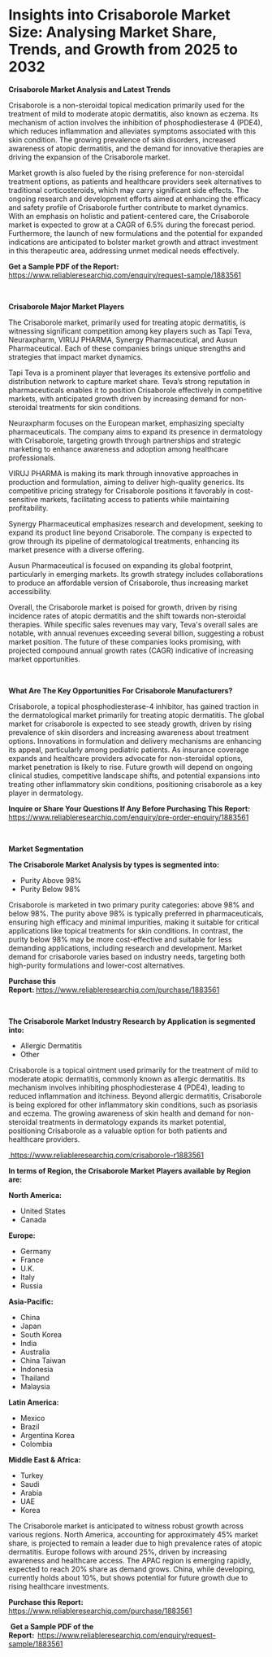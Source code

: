 <p><h1>Insights into Crisaborole Market Size: Analysing Market Share, Trends, and Growth from 2025 to 2032</h1></p><p><strong>Crisaborole Market Analysis and Latest Trends</strong></p>
<p><p>Crisaborole is a non-steroidal topical medication primarily used for the treatment of mild to moderate atopic dermatitis, also known as eczema. Its mechanism of action involves the inhibition of phosphodiesterase 4 (PDE4), which reduces inflammation and alleviates symptoms associated with this skin condition. The growing prevalence of skin disorders, increased awareness of atopic dermatitis, and the demand for innovative therapies are driving the expansion of the Crisaborole market.</p><p>Market growth is also fueled by the rising preference for non-steroidal treatment options, as patients and healthcare providers seek alternatives to traditional corticosteroids, which may carry significant side effects. The ongoing research and development efforts aimed at enhancing the efficacy and safety profile of Crisaborole further contribute to market dynamics. With an emphasis on holistic and patient-centered care, the Crisaborole market is expected to grow at a CAGR of 6.5% during the forecast period. Furthermore, the launch of new formulations and the potential for expanded indications are anticipated to bolster market growth and attract investment in this therapeutic area, addressing unmet medical needs effectively.</p></p>
<p><strong>Get a Sample PDF of the Report:&nbsp;</strong> <a href="https://www.reliableresearchiq.com/enquiry/request-sample/1883561?utm_campaign=3075&utm_medium=2&utm_source=Github&utm_content=ia&utm_term=19042025&utm_id=crisaborole">https://www.reliableresearchiq.com/enquiry/request-sample/1883561</a></p>
<p>&nbsp;</p>
<p><strong>Crisaborole Major Market Players</strong></p>
<p><p>The Crisaborole market, primarily used for treating atopic dermatitis, is witnessing significant competition among key players such as Tapi Teva, Neuraxpharm, VIRUJ PHARMA, Synergy Pharmaceutical, and Ausun Pharmaceutical. Each of these companies brings unique strengths and strategies that impact market dynamics.</p><p>Tapi Teva is a prominent player that leverages its extensive portfolio and distribution network to capture market share. Teva’s strong reputation in pharmaceuticals enables it to position Crisaborole effectively in competitive markets, with anticipated growth driven by increasing demand for non-steroidal treatments for skin conditions.</p><p>Neuraxpharm focuses on the European market, emphasizing specialty pharmaceuticals. The company aims to expand its presence in dermatology with Crisaborole, targeting growth through partnerships and strategic marketing to enhance awareness and adoption among healthcare professionals.</p><p>VIRUJ PHARMA is making its mark through innovative approaches in production and formulation, aiming to deliver high-quality generics. Its competitive pricing strategy for Crisaborole positions it favorably in cost-sensitive markets, facilitating access to patients while maintaining profitability.</p><p>Synergy Pharmaceutical emphasizes research and development, seeking to expand its product line beyond Crisaborole. The company is expected to grow through its pipeline of dermatological treatments, enhancing its market presence with a diverse offering.</p><p>Ausun Pharmaceutical is focused on expanding its global footprint, particularly in emerging markets. Its growth strategy includes collaborations to produce an affordable version of Crisaborole, thus increasing market accessibility.</p><p>Overall, the Crisaborole market is poised for growth, driven by rising incidence rates of atopic dermatitis and the shift towards non-steroidal therapies. While specific sales revenues may vary, Teva's overall sales are notable, with annual revenues exceeding several billion, suggesting a robust market position. The future of these companies looks promising, with projected compound annual growth rates (CAGR) indicative of increasing market opportunities.</p></p>
<p>&nbsp;</p>
<p><strong>What Are The Key Opportunities For Crisaborole Manufacturers?</strong></p>
<p><p>Crisaborole, a topical phosphodiesterase-4 inhibitor, has gained traction in the dermatological market primarily for treating atopic dermatitis. The global market for crisaborole is expected to see steady growth, driven by rising prevalence of skin disorders and increasing awareness about treatment options. Innovations in formulation and delivery mechanisms are enhancing its appeal, particularly among pediatric patients. As insurance coverage expands and healthcare providers advocate for non-steroidal options, market penetration is likely to rise. Future growth will depend on ongoing clinical studies, competitive landscape shifts, and potential expansions into treating other inflammatory skin conditions, positioning crisaborole as a key player in dermatology.</p></p>
<p><strong>Inquire or Share Your Questions If Any Before Purchasing This Report:</strong> <a href="https://www.reliableresearchiq.com/enquiry/pre-order-enquiry/1883561?utm_campaign=3075&utm_medium=2&utm_source=Github&utm_content=ia&utm_term=19042025&utm_id=crisaborole">https://www.reliableresearchiq.com/enquiry/pre-order-enquiry/1883561</a></p>
<p>&nbsp;</p>
<p><strong>Market Segmentation</strong></p>
<p><strong>The Crisaborole Market Analysis by types is segmented into:</strong></p>
<p><ul><li>Purity Above 98%</li><li>Purity Below 98%</li></ul></p>
<p><p>Crisaborole is marketed in two primary purity categories: above 98% and below 98%. The purity above 98% is typically preferred in pharmaceuticals, ensuring high efficacy and minimal impurities, making it suitable for critical applications like topical treatments for skin conditions. In contrast, the purity below 98% may be more cost-effective and suitable for less demanding applications, including research and development. Market demand for crisaborole varies based on industry needs, targeting both high-purity formulations and lower-cost alternatives.</p></p>
<p><strong>Purchase this Report:&nbsp;</strong><a href="https://www.reliableresearchiq.com/purchase/1883561?utm_campaign=3075&utm_medium=2&utm_source=Github&utm_content=ia&utm_term=19042025&utm_id=crisaborole">https://www.reliableresearchiq.com/purchase/1883561</a></p>
<p>&nbsp;</p>
<p><strong>The Crisaborole Market Industry Research by Application is segmented into:</strong></p>
<p><ul><li>Allergic Dermatitis</li><li>Other</li></ul></p>
<p><p>Crisaborole is a topical ointment used primarily for the treatment of mild to moderate atopic dermatitis, commonly known as allergic dermatitis. Its mechanism involves inhibiting phosphodiesterase 4 (PDE4), leading to reduced inflammation and itchiness. Beyond allergic dermatitis, Crisaborole is being explored for other inflammatory skin conditions, such as psoriasis and eczema. The growing awareness of skin health and demand for non-steroidal treatments in dermatology expands its market potential, positioning Crisaborole as a valuable option for both patients and healthcare providers.</p></p>
<p><a href="https://www.reliableresearchiq.com/crisaborole-r1883561?utm_campaign=3075&utm_medium=2&utm_source=Github&utm_content=ia&utm_term=19042025&utm_id=crisaborole">&nbsp;https://www.reliableresearchiq.com/crisaborole-r1883561</a></p>
<p><strong>In terms of Region, the Crisaborole Market Players available by Region are:</strong></p>
<p>
    <p> <strong> North America: </strong>
        <ul>
            <li>United States</li>
            <li>Canada</li>
        </ul>
        </p> 
    <p> <strong> Europe: </strong>
        <ul>
            <li>Germany</li>
            <li>France</li>
            <li>U.K.</li>
            <li>Italy</li>
            <li>Russia</li>
        </ul>
        </p> 
    <p> <strong> Asia-Pacific: </strong>
        <ul>
            <li>China</li>
            <li>Japan</li>
            <li>South Korea</li>
            <li>India</li>
            <li>Australia</li>
            <li>China Taiwan</li>
            <li>Indonesia</li>
            <li>Thailand</li>
            <li>Malaysia</li>
        </ul>
        </p> 
    <p> <strong> Latin America: </strong>
        <ul>
            <li>Mexico</li>
            <li>Brazil</li>
            <li>Argentina Korea</li>
            <li>Colombia</li>
        </ul>
        </p> 
    <p> <strong> Middle East & Africa: </strong>
        <ul>
            <li>Turkey</li>
            <li>Saudi</li>
            <li>Arabia</li>
            <li>UAE</li>
            <li>Korea</li>
        </ul>
    </p>
    </p>
<p><p>The Crisaborole market is anticipated to witness robust growth across various regions. North America, accounting for approximately 45% market share, is projected to remain a leader due to high prevalence rates of atopic dermatitis. Europe follows with around 25%, driven by increasing awareness and healthcare access. The APAC region is emerging rapidly, expected to reach 20% share as demand grows. China, while developing, currently holds about 10%, but shows potential for future growth due to rising healthcare investments.</p></p>
<p><strong>Purchase this Report: </strong><a href="https://www.reliableresearchiq.com/purchase/1883561?utm_campaign=3075&utm_medium=2&utm_source=Github&utm_content=ia&utm_term=19042025&utm_id=crisaborole">https://www.reliableresearchiq.com/purchase/1883561</a></p>
<p>&nbsp;<strong>Get a Sample PDF of the Report:&nbsp;&nbsp;</strong><a href="https://www.reliableresearchiq.com/enquiry/request-sample/1883561?utm_campaign=3075&utm_medium=2&utm_source=Github&utm_content=ia&utm_term=19042025&utm_id=crisaborole">https://www.reliableresearchiq.com/enquiry/request-sample/1883561</a></p>
<p><strong></strong></p>
<p><p></p><p></p><p></p></p>